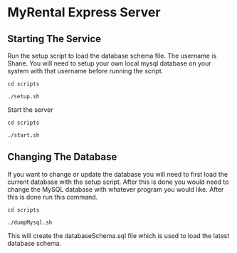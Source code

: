 # MyRental Express Server

## Starting The Service

Run the setup script to load the database schema file. The username is Shane. You will need to setup your own local
mysql database on your system with that username before running the script.

```
cd scripts

./setup.sh

```

Start the server

```
cd scripts

./start.sh

```

## Changing The Database

If you want to change or update the database you will need to first load the current database with the setup script.
After this is done you would need to change the MySQL database with whatever program you would like. After this is done
run this command.


```
cd scripts

./dumpMysql.sh

```

This will create the databaseSchema.sql file which is used to load the latest database schema.
